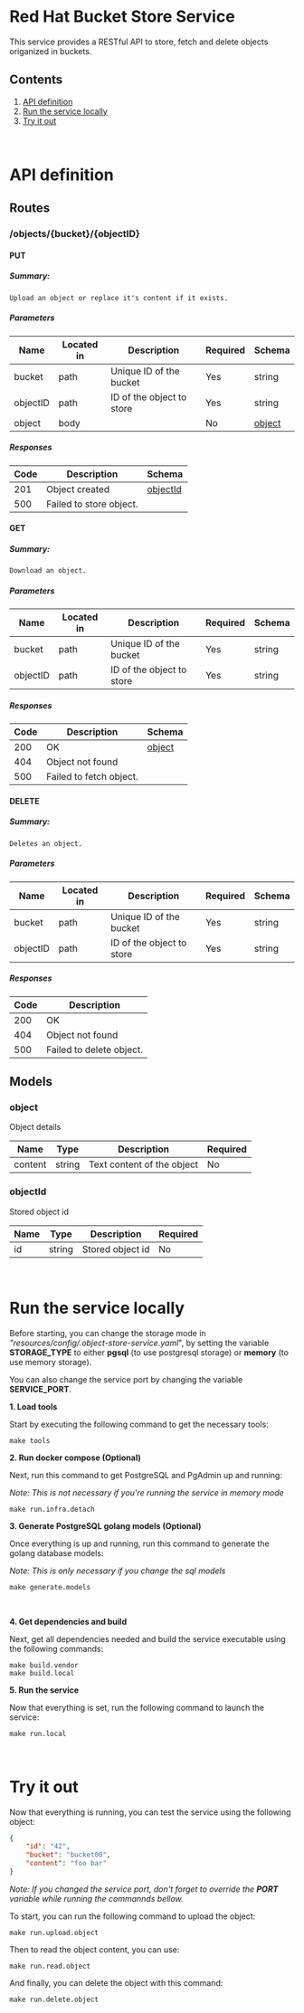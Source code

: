 # Red Hat Bucket Store Service
This service provides a RESTful API to store, fetch and delete objects origanized in buckets.

## Contents
1. [API definition](#API-definition)
2. [Run the service locally](#run-the-service-locally)
3. [Try it out](#try-it-out)

<br/>

# API definition
## **Routes**
### /objects/{bucket}/{objectID}

#### **PUT**
##### Summary:

    Upload an object or replace it's content if it exists.

##### Parameters

| Name | Located in | Description | Required | Schema |
| ---- | ---------- | ----------- | -------- | ---- |
| bucket | path | Unique ID of the bucket | Yes | string |
| objectID | path | ID of the object to store | Yes | string |
| object | body |  | No | [object](#object) |

##### Responses

| Code | Description | Schema |
| ---- | ----------- | ------ |
| 201 | Object created | [objectId](#objectId) |
| 500 | Failed to store object. |  |

#### **GET**
##### Summary:

    Download an object.

##### Parameters

| Name | Located in | Description | Required | Schema |
| ---- | ---------- | ----------- | -------- | ---- |
| bucket | path | Unique ID of the bucket | Yes | string |
| objectID | path | ID of the object to store | Yes | string |

##### Responses

| Code | Description | Schema |
| ---- | ----------- | ------ |
| 200 | OK | [object](#object) |
| 404 | Object not found |  |
| 500 | Failed to fetch object. |  |

#### **DELETE**
##### Summary:

    Deletes an object.

##### Parameters

| Name | Located in | Description | Required | Schema |
| ---- | ---------- | ----------- | -------- | ---- |
| bucket | path | Unique ID of the bucket | Yes | string |
| objectID | path | ID of the object to store | Yes | string |

##### Responses

| Code | Description |
| ---- | ----------- |
| 200 | OK |
| 404 | Object not found |
| 500 | Failed to delete object. |


## **Models**

### **object**

Object details

| Name | Type | Description | Required |
| ---- | ---- | ----------- | -------- |
| content | string | Text content of the object | No |

### **objectId**

Stored object id

| Name | Type | Description | Required |
| ---- | ---- | ----------- | -------- |
| id | string | Stored object id | No | 

<br/>

# Run the service locally

Before starting, you can change the storage mode in *"resources/config/.object-store-service.yaml*", by setting the variable **STORAGE_TYPE** to either **pgsql** (to use postgresql storage) or **memory** (to use memory storage). 

You can also change the service port by changing the variable **SERVICE_PORT**.

  **1. Load tools**

Start by executing the following command to get the necessary tools:
    
    make tools

  **2. Run docker compose (Optional)**

Next, run this command to get PostgreSQL and PgAdmin up and running:

*Note: This is not necessary if you're running the service in memory mode*

    make run.infra.detach


  **3. Generate PostgreSQL golang models (Optional)**

Once everything is up and running, run this command to generate the golang database models:

*Note: This is only necessary if you change the sql models*

    make generate.models


<br/>

  **4. Get dependencies and build**

Next, get all dependencies needed and build the service executable using the following commands:

    make build.vendor
    make build.local

  **5. Run the service**

Now that everything is set, run the following command to launch the service:

    make run.local

<br/>

# Try it out

Now that everything is running, you can test the service using the following object:
```json
{
    "id": "42",
    "bucket": "bucket00",
    "content": "foo bar"
}
```

*Note: If you changed the service port, don't forget to override the **PORT** variable while running the commannds bellow.*

To start, you can run the following command to upload the object:

    make run.upload.object

Then to read the object content, you can use:

    make run.read.object

And finally, you can delete the object with this command:

    make run.delete.object
